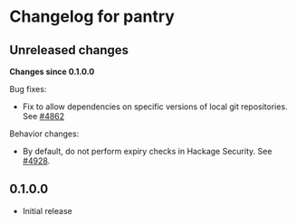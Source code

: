 # Changelog for pantry

## Unreleased changes

**Changes since 0.1.0.0**

Bug fixes:

* Fix to allow dependencies on specific versions of local git repositories. See
  [#4862](https://github.com/commercialhaskell/stack/pull/4862)

Behavior changes:

* By default, do not perform expiry checks in Hackage Security. See
  [#4928](https://github.com/commercialhaskell/stack/issues/4928).

## 0.1.0.0

* Initial release
